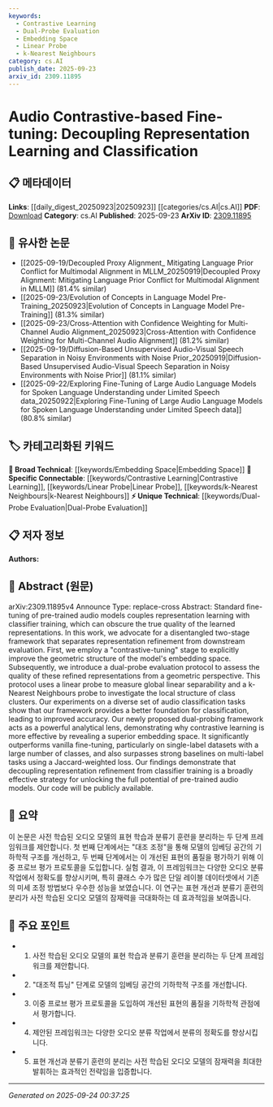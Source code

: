 ```yaml
---
keywords:
  - Contrastive Learning
  - Dual-Probe Evaluation
  - Embedding Space
  - Linear Probe
  - k-Nearest Neighbours
category: cs.AI
publish_date: 2025-09-23
arxiv_id: 2309.11895
---
```


<!-- KEYWORD_LINKING_METADATA:
{
  "processed_timestamp": "2025-09-24T00:37:25.568219",
  "vocabulary_version": "1.0",
  "selected_keywords": [
    "Contrastive Learning",
    "Dual-Probe Evaluation",
    "Embedding Space",
    "Linear Probe",
    "k-Nearest Neighbours"
  ],
  "rejected_keywords": [],
  "similarity_scores": {
    "Contrastive Learning": 0.82,
    "Dual-Probe Evaluation": 0.79,
    "Embedding Space": 0.77,
    "Linear Probe": 0.78,
    "k-Nearest Neighbours": 0.8
  },
  "extraction_method": "AI_prompt_based",
  "budget_applied": true,
  "candidates_json": {
    "candidates": [
      {
        "surface": "contrastive-tuning",
        "canonical": "Contrastive Learning",
        "aliases": [
          "contrastive tuning",
          "contrastive fine-tuning"
        ],
        "category": "specific_connectable",
        "rationale": "Contrastive learning is a critical method for improving representation quality, making it a strong link for understanding model refinement processes.",
        "novelty_score": 0.55,
        "connectivity_score": 0.87,
        "specificity_score": 0.78,
        "link_intent_score": 0.82
      },
      {
        "surface": "dual-probe evaluation",
        "canonical": "Dual-Probe Evaluation",
        "aliases": [
          "dual probe",
          "dual-probing"
        ],
        "category": "unique_technical",
        "rationale": "This novel evaluation method provides insights into representation quality, offering a unique perspective on model assessment.",
        "novelty_score": 0.72,
        "connectivity_score": 0.65,
        "specificity_score": 0.81,
        "link_intent_score": 0.79
      },
      {
        "surface": "embedding space",
        "canonical": "Embedding Space",
        "aliases": [
          "geometric space",
          "latent space"
        ],
        "category": "broad_technical",
        "rationale": "Understanding the structure of embedding spaces is fundamental to representation learning, linking to various model analysis techniques.",
        "novelty_score": 0.48,
        "connectivity_score": 0.83,
        "specificity_score": 0.7,
        "link_intent_score": 0.77
      },
      {
        "surface": "linear probe",
        "canonical": "Linear Probe",
        "aliases": [
          "linear evaluation",
          "linear classifier"
        ],
        "category": "specific_connectable",
        "rationale": "Linear probes are widely used to assess the linear separability of learned representations, connecting to evaluation methods in machine learning.",
        "novelty_score": 0.5,
        "connectivity_score": 0.8,
        "specificity_score": 0.75,
        "link_intent_score": 0.78
      },
      {
        "surface": "k-Nearest Neighbours probe",
        "canonical": "k-Nearest Neighbours",
        "aliases": [
          "k-NN",
          "kNN probe"
        ],
        "category": "specific_connectable",
        "rationale": "The k-NN probe is a standard technique for analyzing local structure in data, relevant for understanding class clusters in embedding spaces.",
        "novelty_score": 0.52,
        "connectivity_score": 0.82,
        "specificity_score": 0.76,
        "link_intent_score": 0.8
      }
    ],
    "ban_list_suggestions": [
      "fine-tuning",
      "accuracy",
      "performance"
    ]
  },
  "decisions": [
    {
      "candidate_surface": "contrastive-tuning",
      "resolved_canonical": "Contrastive Learning",
      "decision": "linked",
      "scores": {
        "novelty": 0.55,
        "connectivity": 0.87,
        "specificity": 0.78,
        "link_intent": 0.82
      }
    },
    {
      "candidate_surface": "dual-probe evaluation",
      "resolved_canonical": "Dual-Probe Evaluation",
      "decision": "linked",
      "scores": {
        "novelty": 0.72,
        "connectivity": 0.65,
        "specificity": 0.81,
        "link_intent": 0.79
      }
    },
    {
      "candidate_surface": "embedding space",
      "resolved_canonical": "Embedding Space",
      "decision": "linked",
      "scores": {
        "novelty": 0.48,
        "connectivity": 0.83,
        "specificity": 0.7,
        "link_intent": 0.77
      }
    },
    {
      "candidate_surface": "linear probe",
      "resolved_canonical": "Linear Probe",
      "decision": "linked",
      "scores": {
        "novelty": 0.5,
        "connectivity": 0.8,
        "specificity": 0.75,
        "link_intent": 0.78
      }
    },
    {
      "candidate_surface": "k-Nearest Neighbours probe",
      "resolved_canonical": "k-Nearest Neighbours",
      "decision": "linked",
      "scores": {
        "novelty": 0.52,
        "connectivity": 0.82,
        "specificity": 0.76,
        "link_intent": 0.8
      }
    }
  ]
}
-->

# Audio Contrastive-based Fine-tuning: Decoupling Representation Learning and Classification

## 📋 메타데이터

**Links**: [[daily_digest_20250923|20250923]] [[categories/cs.AI|cs.AI]]
**PDF**: [Download](https://arxiv.org/pdf/2309.11895.pdf)
**Category**: cs.AI
**Published**: 2025-09-23
**ArXiv ID**: [2309.11895](https://arxiv.org/abs/2309.11895)

## 🔗 유사한 논문
- [[2025-09-19/Decoupled Proxy Alignment_ Mitigating Language Prior Conflict for Multimodal Alignment in MLLM_20250919|Decoupled Proxy Alignment: Mitigating Language Prior Conflict for Multimodal Alignment in MLLM]] (81.4% similar)
- [[2025-09-23/Evolution of Concepts in Language Model Pre-Training_20250923|Evolution of Concepts in Language Model Pre-Training]] (81.3% similar)
- [[2025-09-23/Cross-Attention with Confidence Weighting for Multi-Channel Audio Alignment_20250923|Cross-Attention with Confidence Weighting for Multi-Channel Audio Alignment]] (81.2% similar)
- [[2025-09-19/Diffusion-Based Unsupervised Audio-Visual Speech Separation in Noisy Environments with Noise Prior_20250919|Diffusion-Based Unsupervised Audio-Visual Speech Separation in Noisy Environments with Noise Prior]] (81.1% similar)
- [[2025-09-22/Exploring Fine-Tuning of Large Audio Language Models for Spoken Language Understanding under Limited Speech data_20250922|Exploring Fine-Tuning of Large Audio Language Models for Spoken Language Understanding under Limited Speech data]] (80.8% similar)

## 🏷️ 카테고리화된 키워드
**🧠 Broad Technical**: [[keywords/Embedding Space|Embedding Space]]
**🔗 Specific Connectable**: [[keywords/Contrastive Learning|Contrastive Learning]], [[keywords/Linear Probe|Linear Probe]], [[keywords/k-Nearest Neighbours|k-Nearest Neighbours]]
**⚡ Unique Technical**: [[keywords/Dual-Probe Evaluation|Dual-Probe Evaluation]]

## 📋 저자 정보

**Authors:** 

## 📄 Abstract (원문)

arXiv:2309.11895v4 Announce Type: replace-cross 
Abstract: Standard fine-tuning of pre-trained audio models couples representation learning with classifier training, which can obscure the true quality of the learned representations. In this work, we advocate for a disentangled two-stage framework that separates representation refinement from downstream evaluation. First, we employ a "contrastive-tuning" stage to explicitly improve the geometric structure of the model's embedding space. Subsequently, we introduce a dual-probe evaluation protocol to assess the quality of these refined representations from a geometric perspective. This protocol uses a linear probe to measure global linear separability and a k-Nearest Neighbours probe to investigate the local structure of class clusters. Our experiments on a diverse set of audio classification tasks show that our framework provides a better foundation for classification, leading to improved accuracy. Our newly proposed dual-probing framework acts as a powerful analytical lens, demonstrating why contrastive learning is more effective by revealing a superior embedding space. It significantly outperforms vanilla fine-tuning, particularly on single-label datasets with a large number of classes, and also surpasses strong baselines on multi-label tasks using a Jaccard-weighted loss. Our findings demonstrate that decoupling representation refinement from classifier training is a broadly effective strategy for unlocking the full potential of pre-trained audio models. Our code will be publicly available.

## 📝 요약

이 논문은 사전 학습된 오디오 모델의 표현 학습과 분류기 훈련을 분리하는 두 단계 프레임워크를 제안합니다. 첫 번째 단계에서는 "대조 조정"을 통해 모델의 임베딩 공간의 기하학적 구조를 개선하고, 두 번째 단계에서는 이 개선된 표현의 품질을 평가하기 위해 이중 프로브 평가 프로토콜을 도입합니다. 실험 결과, 이 프레임워크는 다양한 오디오 분류 작업에서 정확도를 향상시키며, 특히 클래스 수가 많은 단일 레이블 데이터셋에서 기존의 미세 조정 방법보다 우수한 성능을 보였습니다. 이 연구는 표현 개선과 분류기 훈련의 분리가 사전 학습된 오디오 모델의 잠재력을 극대화하는 데 효과적임을 보여줍니다.

## 🎯 주요 포인트

- 1. 사전 학습된 오디오 모델의 표현 학습과 분류기 훈련을 분리하는 두 단계 프레임워크를 제안합니다.
- 2. "대조적 튜닝" 단계로 모델의 임베딩 공간의 기하학적 구조를 개선합니다.
- 3. 이중 프로브 평가 프로토콜을 도입하여 개선된 표현의 품질을 기하학적 관점에서 평가합니다.
- 4. 제안된 프레임워크는 다양한 오디오 분류 작업에서 분류의 정확도를 향상시킵니다.
- 5. 표현 개선과 분류기 훈련의 분리는 사전 학습된 오디오 모델의 잠재력을 최대한 발휘하는 효과적인 전략임을 입증합니다.


---

*Generated on 2025-09-24 00:37:25*